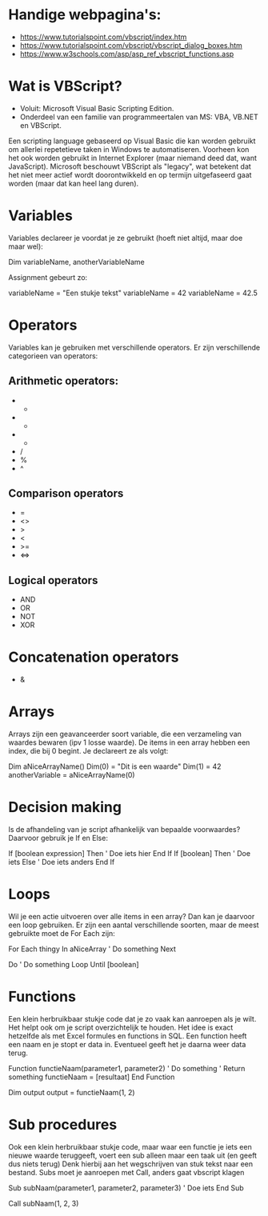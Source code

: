 # Handige webpagina's:
  - https://www.tutorialspoint.com/vbscript/index.htm
  - https://www.tutorialspoint.com/vbscript/vbscript_dialog_boxes.htm
  - https://www.w3schools.com/asp/asp_ref_vbscript_functions.asp

# Wat is VBScript?
- Voluit: Microsoft Visual Basic Scripting Edition.
- Onderdeel van een familie van programmeertalen van MS: VBA, VB.NET en VBScript.

Een scripting language gebaseerd op Visual Basic die kan worden gebruikt om allerlei repetetieve taken in Windows te automatiseren.
Voorheen kon het ook worden gebruikt in Internet Explorer (maar niemand deed dat, want JavaScript). Microsoft beschouwt VBScript als "legacy",
wat betekent dat het niet meer actief wordt doorontwikkeld en op termijn uitgefaseerd gaat worden (maar dat kan heel lang duren).

# Variables
Variables declareer je voordat je ze gebruikt (hoeft niet altijd, maar doe maar wel):
  
  Dim variableName, anotherVariableName

Assignment gebeurt zo:
  
  variableName = "Een stukje tekst"
  variableName = 42
  variableName = 42.5

# Operators
Variables kan je gebruiken met verschillende operators. Er zijn verschillende categorieen van operators:

## Arithmetic operators:
  - +
  - -
  - *
  - /
  - %
  - ^

## Comparison operators
  - =
  - <>
  - \>
  - <
  - \>=
  - <=>

## Logical operators
  - AND
  - OR
  - NOT
  - XOR

# Concatenation operators
  - &

# Arrays
Arrays zijn een geavanceerder soort variable, die een verzameling van waardes bewaren (ipv 1 losse waarde). De items in een array hebben een index, die bij 0 begint.
Je declareert ze als volgt:

  Dim aNiceArrayName()
  Dim(0) = "Dit is een waarde"
  Dim(1) = 42
  anotherVariable = aNiceArrayName(0)

# Decision making
Is de afhandeling van je script afhankelijk van bepaalde voorwaardes? Daarvoor gebruik je If en Else:

  If [boolean expression] Then
    ' Doe iets hier
  End If
  If [boolean] Then
    ' Doe iets
  Else
    ' Doe iets anders
  End If

# Loops
Wil je een actie uitvoeren over alle items in een array? Dan kan je daarvoor een loop gebruiken. Er zijn een aantal verschillende soorten,
maar de meest gebruikte moet de For Each zijn:

For Each thingy In aNiceArray
  ' Do something
Next

Do
  ' Do something
Loop Until [boolean]

# Functions
Een klein herbruikbaar stukje code dat je zo vaak kan aanroepen als je wilt. Het helpt ook om je script overzichtelijk te houden.
Het idee is exact hetzelfde als met Excel formules en functions in SQL. Een function heeft een naam en je stopt er data in.
Eventueel geeft het je daarna weer data terug.

Function functieNaam(parameter1, parameter2)
  ' Do something
  ' Return something
  functieNaam = [resultaat]
End Function

Dim output
output = functieNaam(1, 2)

# Sub procedures
Ook een klein herbruikbaar stukje code, maar waar een functie je iets een nieuwe waarde teruggeeft, voert een sub alleen maar een taak uit (en geeft dus niets terug)
Denk hierbij aan het wegschrijven van stuk tekst naar een bestand. Subs moet je aanroepen met Call, anders gaat vbscript klagen

Sub subNaam(parameter1, parameter2, parameter3)
  ' Doe iets
End Sub

Call subNaam(1, 2, 3)
